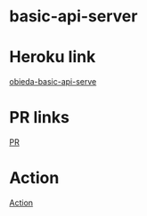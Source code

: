 # basic-api-server


# Heroku link  
[obieda-basic-api-serve](https://obieda-basic-api-server.herokuapp.com/)  


# PR links  
[PR](https://github.com/Oubaida996/basic-api-server/pull/7)

# Action  
[Action](https://github.com/Oubaida996/basic-api-server/actions)
